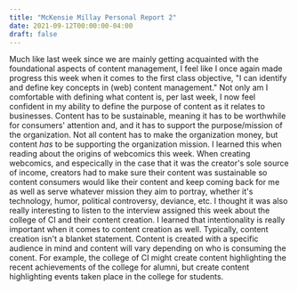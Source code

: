 ```yaml
---
title: "McKensie Millay Personal Report 2"
date: 2021-09-12T00:00:00-04:00
draft: false
---
```


Much like last week since we are mainly getting acquainted with the foundational aspects of content management,
I feel like I once again made progress this week when it comes to the first class objective, "I can identify
and define key concepts in (web) content management." Not only am I comfortable with defining what content is,
per last week, I now feel confident in my ability to define the purpose of content as it relates to businesses. 
Content has to be sustainable, meaning it has to be worthwhile for consumers' attention and, and it has to
support the purpose/mission of the organization. Not all content has to make the organization money, but content
*has* to be supporting the organization mission. I learned this when reading about the origins of webcomics
this week. When creating webcomics, and especically in the case that it was the creator's sole source of
income, creators had to make sure their content was sustainable so content consumers would like their content
and keep coming back for me as well as serve whatever mission they aim to portray, whether it's technology, 
humor, political controversy, deviance, etc. I thought it was also really interesting to listen to the
interview assigned this week about the college of CI and their content creation. I learned that intentionality 
is really important when it comes to content creation as well. Typically, content creation isn't a blanket 
statement. Content is created with a specific audience in mind and content will vary depending on who is 
consuming the conent. For example, the college of CI might create content highlighting the recent 
achievements of the college for alumni, but create content highlighting events taken place in the college for 
students. 

